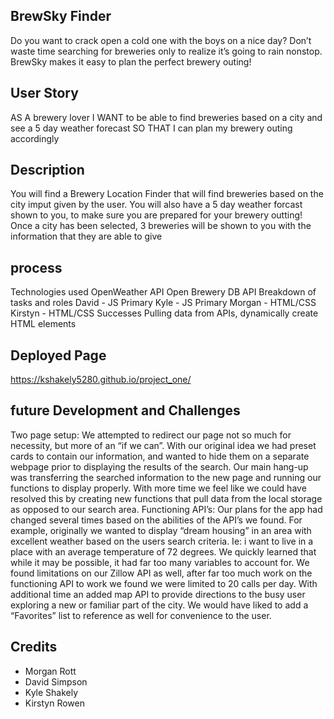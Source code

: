 ## BrewSky Finder

Do you want to crack open a cold one with the boys on a nice day? Don’t waste time searching for breweries only to realize it’s going to rain nonstop.  BrewSky makes it easy to plan the perfect brewery outing!

## User Story

AS A brewery lover
I WANT to be able to find breweries based on a city and see a 5 day weather forecast 
SO THAT I can plan my brewery outing accordingly


## Description

You will find a Brewery Location Finder that will find breweries based on the city imput given by the user. You will also have a 5 day weather forcast shown to you, to make sure you are prepared for your brewery outting! Once a city has been selected, 3 breweries will be shown to you with the information that they are able to give

## process 
Technologies used
OpenWeather API
Open Brewery DB API
Breakdown of tasks and roles
David - JS Primary
Kyle - JS Primary
Morgan - HTML/CSS
Kirstyn - HTML/CSS
Successes
Pulling data from APIs, dynamically create HTML elements 

## Deployed Page
https://kshakely5280.github.io/project_one/

## future Development and Challenges
Two page setup: We attempted to redirect our page not so much for necessity, but more of an “if we can”.  With our original idea we had preset cards to contain our information, and wanted to hide them on a separate webpage prior to displaying the results of the search. Our main hang-up was transferring the searched information to the new page and running our functions to display properly. With more time we feel like we could have resolved this by creating new functions that pull data from the local storage as opposed to our search area. 
Functioning API’s: Our plans for the app had changed several times based on the abilities of the API’s we found. For example, originally we wanted to display “dream housing” in an area with excellent weather based on the users search criteria. Ie: i want to live in a place with an average temperature of 72 degrees. We quickly learned that while it may be possible, it had far too many variables to account for. We found limitations on our Zillow API as well, after far too much work on the functioning API to work we found we were limited to 20 calls per day. 
With additional time an added map API to provide directions to the busy user exploring a new or familiar part of the city. 
We would have liked to add a “Favorites” list to reference as well for convenience to the user. 

## Credits
 * Morgan Rott
 * David Simpson
 * Kyle Shakely
 * Kirstyn Rowen


